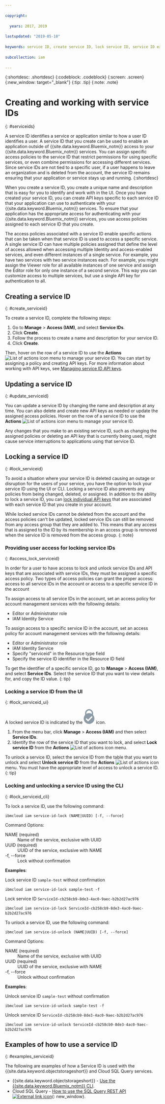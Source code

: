 ```yaml
---

copyright:

  years: 2017, 2019

lastupdated: "2019-05-10"

keywords: service ID, create service ID, lock service ID, service ID example

subcollection: iam

---
```


{:shortdesc: .shortdesc}
{:codeblock: .codeblock}
{:screen: .screen}
{:new_window: target="_blank"}
{:tip: .tip}
{:note: .note}

# Creating and working with service IDs
{: #serviceids}

A service ID identifies a service or application similar to how a user ID identifies a user. A service ID that you create can be used to enable an application outside of {{site.data.keyword.Bluemix_notm}} access to your {{site.data.keyword.Bluemix_notm}} services. You can assign specific access policies to the service ID that restrict permissions for using specific services, or even combine permissions for accessing different services. Since service IDs are not tied to a specific user, if a user happens to leave an organization and is deleted from the account, the service ID remains ensuring that your application or service stays up and running.
{:shortdesc}

When you create a service ID, you create a unique name and description that is easy for you to identify and work with in the UI. Once you have created your service ID, you can create API keys specific to each service ID that your application can use to authenticate with your {{site.data.keyword.Bluemix_notm}} services. To ensure that your application has the appropriate access for authenticating with your {{site.data.keyword.Bluemix_notm}} services, you use access policies assigned to each service ID that you create.

The access policies associated with a service ID enable specific actions that can be taken when that service ID is used to access a specific service. A single service ID can have multiple policies assigned that define the level of access allowed when accessing multiple Identity and access-enabled services, and even different instances of a single service. For example, you have two services with two service instances each. For example, you might assign the Viewer role for all available instances of one service and assign the Editor role for only one instance of a second service. This way you can customize access to multiple services, but use a single API key for authentication to all.


## Creating a service ID
{: #create_serviceid}

To create a service ID, complete the following steps:

1. Go to **Manage** &gt; **Access (IAM)**, and select **Service IDs**.
2. Click **Create**.
3. Follow the process to create a name and description for your service ID.
4. Click **Create**.

Then, hover on the row of a service ID to use the **Actions** ![List of actions icon](../icons/action-menu-icon.svg) menu to manage your service ID. You can start by assigning a policy and creating API keys. For more information about working with API keys, see [Managing service ID API keys](/docs/iam?topic=iam-serviceidapikeys#serviceidapikeys).

## Updating a service ID
{: #update_serviceid}

You can update a service ID by changing the name and description at any time. You can also delete and create new API keys as needed or update the assigned access policies. Hover on the row of a service ID to use the **Actions** ![List of actions icon](../icons/action-menu-icon.svg) menu to manage your service ID.

Any changes that you make to an existing service ID, such as changing the assigned policies or deleting an API key that is currently being used, might cause service interruptions to applications using that service ID.

## Locking a service ID
{: #lock_serviceid}

To avoid a situation where your service ID is deleted causing an outage or disruption for the users of your service, you have the option to lock your service ID using the UI or CLI. Locking a service ID also prevents any policies from being changed, deleted, or assigned. In addition to the ability to lock a service ID, you can [lock individual API keys](/docs/iam?topic=iam-lockkey#lockkey) that are associated with each service ID that you create in your account.

While locked service IDs cannot be deleted from the account and the access policies can't be updated, locked service IDs can still be removed from any access group that they are added to. This means that any access that is assigned to the ID by its membership in an access group is removed when the service ID is removed from the access group.
{: note}

### Providing user access for locking service IDs
{: #access_lock_serviceid}

In order for a user to have access to lock and unlock service IDs and API keys that are associated with service IDs, they must be assigned a specific access policy. Two types of access policies can grant the proper access: access to all service IDs in the account or access to a specific service ID in the account

To assign access to all service IDs in the account, set an access policy for account management services with the following details:

* Editor or Administrator role
* IAM Identity Service

To assign access to a specific service ID in the account, set an access policy for account management services with the following details:

* Editor or Administrator role
* IAM Identity Service
* Specify "serviceid" in the Resource type field
* Specify the service ID identifier in the Resource ID field

To get the identifier of a specific service ID, go to **Manage** > **Access (IAM)**, and select **Service IDs**. Select the service ID that you want to view details for, and copy the ID value.
{: tip}

### Locking a service ID from the UI
{: #lock_serviceid_ui}

A locked service ID is indicated by the ![Locked icon](images/locked.svg "Locked") icon.

1. From the menu bar, click **Manage** &gt; **Access (IAM)** and then select **Service IDs**.
2. Identify the row of the service ID that you want to lock, and select **Lock service ID** from the **Actions** ![List of actions icon](../icons/action-menu-icon.svg) menu.

To unlock a service ID, select the service ID from the table that you want to unlock and select **Unlock service ID** from the **Actions** ![List of actions icon](../icons/action-menu-icon.svg) menu. You must have the appropriate level of access to unlock a service ID.
{: tip}


### Locking and unlocking a service ID using the CLI
{: #lock_serviceid_cli}

To lock a service ID, use the following command:

```
ibmcloud iam service-id-lock (NAME|UUID) [-f, --force]
```

Command Options:

<dl>
  <dt>NAME (required)</dt>
  <dd>Name of the service, exclusive with UUID</dd>
  <dt>UUID (required)</dt>
  <dd>UUID of the service, exclusive with NAME</dd>
  <dt>-f, --force</dt>
  <dd>Lock without confirmation</dd>
</dl>

<strong>Examples</strong>:

Lock service ID `sample-test` without confirmation

```
ibmcloud iam service-id-lock sample-test -f
```

Lock service ID `ServiceId-cb258cb9-8de3-4ac0-9aec-b2b2d27ac976`

```
ibmcloud iam service-id-lock ServiceId-cb258cb9-8de3-4ac0-9aec-b2b2d27ac976
```

To unlock a service ID, use the following command:

 ```
ibmcloud iam service-id-unlock (NAME|UUID) [-f, --force]
```

Command Options:

<dl>
  <dt>NAME (required)</dt>
  <dd>Name of the service, exclusive with UUID</dd>
  <dt>UUID (required)</dt>
  <dd>UUID of the service, exclusive with NAME</dd>
  <dt>-f, --force</dt>
  <dd>Unlock without confirmation</dd>
</dl>

<strong>Examples</strong>:

Unlock service ID `sample-test` without confirmation

```
ibmcloud iam service-id-unlock sample-test -f
```

Unlock service ID `ServiceId-cb258cb9-8de3-4ac0-9aec-b2b2d27ac976`

```
ibmcloud iam service-id-unlock ServiceId-cb258cb9-8de3-4ac0-9aec-b2b2d27ac976
```


## Examples of how to use a service ID
{: #examples_serviceid}

The following are examples of how a Service ID is used with the {{site.data.keyword.objectstorageshort}} and Cloud SQL Query services.

- {{site.data.keyword.objectstorageshort}} - [Use the {{site.data.keyword.Bluemix_notm}} CLI](/docs/services/cloud-object-storage?topic=cloud-object-storage-ic-use-the-ibm-cli#ic-hmac-credentials).
- Cloud SQL Query - [How to use the SQL Query REST API ![External link icon](../icons/launch-glyph.svg)](https://www.youtube.com/embed/s6S4AdJItHk?rel=0){: new_window}.
